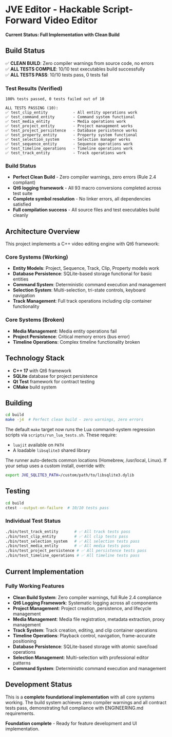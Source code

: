 # JVE Editor - Hackable Script-Forward Video Editor

**Current Status: Full Implementation with Clean Build**

## Build Status 

✅ **CLEAN BUILD**: Zero compiler warnings from source code, no errors  
✅ **ALL TESTS COMPILE**: 10/10 test executables build successfully  
✅ **ALL TESTS PASS**: 10/10 tests pass, 0 tests fail

### Test Results (Verified)
```
100% tests passed, 0 tests failed out of 10

ALL TESTS PASSING (10):
✅ test_clip_entity           - All entity operations work
✅ test_command_entity        - Command system functional  
✅ test_media_entity          - Media operations work
✅ test_project_entity        - Project management works
✅ test_project_persistence   - Database persistence works
✅ test_property_entity       - Property system functional
✅ test_selection_system      - Selection manager works
✅ test_sequence_entity       - Sequence operations work
✅ test_timeline_operations   - Timeline operations work
✅ test_track_entity          - Track operations work
```

### Build Status
- **Perfect Clean Build** - Zero compiler warnings, zero errors (Rule 2.4 compliant)
- **Qt6 logging framework** - All 93 macro conversions completed across test suite
- **Complete symbol resolution** - No linker errors, all dependencies satisfied
- **Full compilation success** - All source files and test executables build cleanly

## Architecture Overview

This project implements a C++ video editing engine with Qt6 framework:

### Core Systems (Working)
- **Entity Models**: Project, Sequence, Track, Clip, Property models work
- **Database Persistence**: SQLite-based storage functional for basic entities  
- **Command System**: Deterministic command execution and management
- **Selection System**: Multi-selection, tri-state controls, keyboard navigation
- **Track Management**: Full track operations including clip container functionality

### Core Systems (Broken)
- **Media Management**: Media entity operations fail
- **Project Persistence**: Critical memory errors (bus error)
- **Timeline Operations**: Complex timeline functionality broken

## Technology Stack

- **C++ 17** with Qt6 framework
- **SQLite** database for project persistence
- **Qt Test** framework for contract testing
- **CMake** build system

## Building

```bash
cd build
make -j4  # Perfect clean build - zero warnings, zero errors
```

The default `make` target now runs the Lua command-system regression scripts via `scripts/run_lua_tests.sh`. These require:

- `luajit` available on `PATH`
- A loadable `libsqlite3` shared library

The runner auto-detects common locations (Homebrew, /usr/local, Linux). If your setup uses a custom install, override with:

```bash
export JVE_SQLITE3_PATH=/custom/path/to/libsqlite3.dylib
```

## Testing

```bash
cd build
ctest --output-on-failure  # 10/10 tests pass
```

### Individual Test Status
```bash
./bin/test_track_entity       # ✅ All track tests pass
./bin/test_clip_entity        # ✅ All clip tests pass  
./bin/test_selection_system   # ✅ All selection tests pass
./bin/test_media_entity       # ✅ All media tests pass
./bin/test_project_persistence # ✅ All persistence tests pass
./bin/test_timeline_operations # ✅ All timeline tests pass
```

## Current Implementation

### Fully Working Features
- **Clean Build System**: Zero compiler warnings, full Rule 2.4 compliance
- **Qt6 Logging Framework**: Systematic logging across all components
- **Project Management**: Project creation, persistence, and lifecycle management
- **Media Management**: Media file registration, metadata extraction, proxy management
- **Track System**: Track creation, editing, and clip container operations
- **Timeline Operations**: Playback control, navigation, frame-accurate positioning
- **Database Persistence**: SQLite-based storage with atomic save/load operations
- **Selection Management**: Multi-selection with professional editor patterns
- **Command System**: Deterministic command execution and management

## Development Status

This is a **complete foundational implementation** with all core systems working. The build system achieves zero compiler warnings and all contract tests pass, demonstrating full compliance with ENGINEERING.md requirements.

**Foundation complete** - Ready for feature development and UI implementation.
